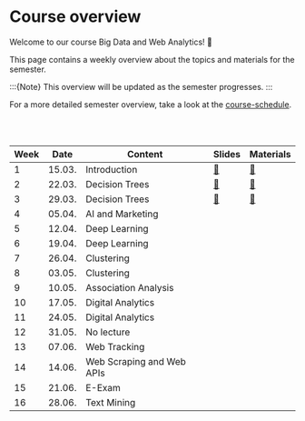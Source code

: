 # Course overview

Welcome to our course Big Data and Web Analytics! 👋  

This page contains a weekly overview about the topics and materials for the semester.

:::{Note}
This overview will be updated as the semester progresses.
:::

For a more detailed semester overview, take a look at the [course-schedule](../docs/course-schedule.md). 

<br>
<br>

|	Week	|	Date	|	Content	|	Slides	|	Materials	|	
|	---	|	---	|	---	|	---	|	---	|	
|	1	|	15.03.	|	Introduction	|	[📑](https://drive.google.com/file/d/11jh63a7vX49m9q3a9qJz0L8scmPijLMf/view?usp=sharing)	|	[📁](../weeks/week1.md)	|	
|	2	|	22.03.	|	Decision Trees	|	[📑](https://drive.google.com/file/d/1-Ox-jFeNPPam4sxZzoI90L4hH_rq6bU9/view?usp=sharing)	|	[📁](../weeks/week2.md)	|	
|	3	|	29.03.	|	Decision Trees	|	[📑](https://kirenz.github.io/lab-trees/campaign/campaign.html#/title-slide)	|	[📁](../weeks/week3.md)	|	
|	4	|	05.04.	|	AI and Marketing	|		|		|	
|	5	|	12.04.	|	Deep Learning	|		|		|	
|	6	|	19.04.	|	Deep Learning	|		|		|	
|	7	|	26.04.	|	Clustering	|		|		|	
|	8	|	03.05.	|	Clustering	|		|		|	
|	9	|	10.05.	|	Association Analysis	|		|		|	
|	10	|	17.05.	|	Digital Analytics	|		|		|	
|	11	|	24.05.	|	Digital Analytics	|		|		|	
|	12	|	31.05.	|	No lecture	|		|		|	
|	13	|	07.06.	|	Web Tracking	|		|		|	
|	14	|	14.06.	|	Web Scraping and Web APIs	|		|		|	
|	15	|	21.06.	|	E-Exam	|		|		|	
|	16	|	28.06.	|	Text Mining	|		|		|	